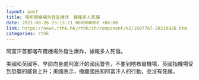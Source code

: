 ```yaml
---
layout: post
title: 喀布爾機場外發生爆炸　據報多人死傷
date: 2021-08-26 23:13:21.000000000 +08:00
link: https://news.rthk.hk/rthk/ch/component/k2/1607767-20210826.htm
categories: rthk
---
```


阿富汗首都喀布爾機場外發生爆炸，據報多人死傷。

美國和英國等，早前向身處阿富汗的國民警告，不要到喀布爾機場，英國指機場受到恐襲的威脅上升；美國表示，撤離國民和阿富汗人的行動，並沒有死線。
